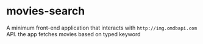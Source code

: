 # movies-search

A minimum front-end application that interacts with ``http://img.omdbapi.com`` API. the app fetches movies based on typed keyword
